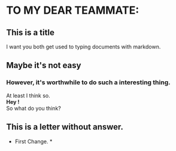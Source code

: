 # TO MY DEAR TEAMMATE:

## This is a title
I want you both get used to typing documents with markdown.
## Maybe it's not easy
### However, it's worthwhile to do such a interesting thing.
At least I think so.\
**Hey !** \
So what do you think?

## This is a letter without answer.

* First Change. *
